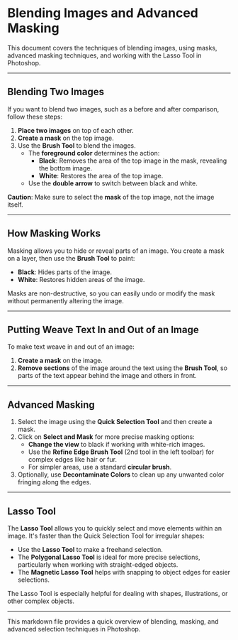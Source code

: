 # Blending Images and Advanced Masking

This document covers the techniques of blending images, using masks, advanced masking techniques, and working with the Lasso Tool in Photoshop.

---

## Blending Two Images

If you want to blend two images, such as a before and after comparison, follow these steps:

1. **Place two images** on top of each other.
2. **Create a mask** on the top image.
3. Use the **Brush Tool** to blend the images.
   - The **foreground color** determines the action:
     - **Black**: Removes the area of the top image in the mask, revealing the bottom image.
     - **White**: Restores the area of the top image.
   - Use the **double arrow** to switch between black and white.

**Caution**: Make sure to select the **mask** of the top image, not the image itself.

---

## How Masking Works

Masking allows you to hide or reveal parts of an image. You create a mask on a layer, then use the **Brush Tool** to paint:
- **Black**: Hides parts of the image.
- **White**: Restores hidden areas of the image.

Masks are non-destructive, so you can easily undo or modify the mask without permanently altering the image.

---

## Putting Weave Text In and Out of an Image

To make text weave in and out of an image:
1. **Create a mask** on the image.
2. **Remove sections** of the image around the text using the **Brush Tool**, so parts of the text appear behind the image and others in front.

---

## Advanced Masking

1. Select the image using the **Quick Selection Tool** and then create a mask.
2. Click on **Select and Mask** for more precise masking options:
   - **Change the view** to black if working with white-rich images.
   - Use the **Refine Edge Brush Tool** (2nd tool in the left toolbar) for complex edges like hair or fur.
   - For simpler areas, use a standard **circular brush**.
3. Optionally, use **Decontaminate Colors** to clean up any unwanted color fringing along the edges.

---

## Lasso Tool

The **Lasso Tool** allows you to quickly select and move elements within an image. It's faster than the Quick Selection Tool for irregular shapes:
- Use the **Lasso Tool** to make a freehand selection.
- The **Polygonal Lasso Tool** is ideal for more precise selections, particularly when working with straight-edged objects.
- The **Magnetic Lasso Tool** helps with snapping to object edges for easier selections.

The Lasso Tool is especially helpful for dealing with shapes, illustrations, or other complex objects.

---

This markdown file provides a quick overview of blending, masking, and advanced selection techniques in Photoshop.
